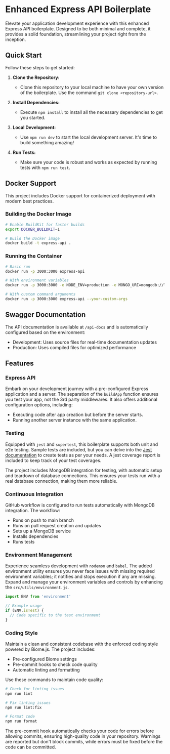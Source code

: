 # Enhanced Express API Boilerplate

Elevate your application development experience with this enhanced Express API boilerplate. Designed to be both minimal and complete, it provides a solid foundation, streamlining your project right from the inception.

## Quick Start

Follow these steps to get started:

1. **Clone the Repository:**

   - Clone this repository to your local machine to have your own version of the boilerplate. Use the command `git clone <repository-url>`.

2. **Install Dependencies:**

   - Execute `npm install` to install all the necessary dependencies to get you started.

3. **Local Development:**

   - Use `npm run dev` to start the local development server. It's time to build something amazing!

4. **Run Tests:**
   - Make sure your code is robust and works as expected by running tests with `npm run test`.

## Docker Support

This project includes Docker support for containerized deployment with modern best practices.

### Building the Docker Image

```bash
# Enable BuildKit for faster builds
export DOCKER_BUILDKIT=1

# Build the Docker image
docker build -t express-api .
```

### Running the Container

```bash
# Basic run
docker run -p 3000:3000 express-api

# With environment variables
docker run -p 3000:3000 -e NODE_ENV=production -e MONGO_URI=mongodb://localhost:27017/your_db_name express-api

# With custom command arguments
docker run -p 3000:3000 express-api --your-custom-args
```

## Swagger Documentation

The API documentation is available at `/api-docs` and is automatically configured based on the environment:
- Development: Uses source files for real-time documentation updates
- Production: Uses compiled files for optimized performance

## Features

### Express API

Embark on your development journey with a pre-configured Express application and a server. The separation of the `buildApp` function ensures you test your app, not the 3rd party middlewares. It also offers additional configuration options, including:

- Executing code after app creation but before the server starts.
- Running another server instance with the same application.

### Testing

Equipped with `jest` and `supertest`, this boilerplate supports both unit and e2e testing. Sample tests are included, but you can delve into the [Jest documentation](https://jestjs.io/docs/getting-started) to create tests as per your needs. A jest coverage report is included to keep track of your test coverages.

The project includes MongoDB integration for testing, with automatic setup and teardown of database connections. This ensures your tests run with a real database connection, making them more reliable.

### Continuous Integration

GitHub workflow is configured to run tests automatically with MongoDB integration. The workflow:
- Runs on push to main branch
- Runs on pull request creation and updates
- Sets up a MongoDB service
- Installs dependencies
- Runs tests

### Environment Management

Experience seamless development with `nodemon` and `babel`. The added environment utility ensures you never face issues with missing required environment variables; it notifies and stops execution if any are missing. Expand and manage your environment variables and controls by enhancing the `src/utils/environment.js`.

```js
import ENV from 'environment'

// Example usage
if (ENV.isTest) {
  // Code specific to the test environment
}
```

### Coding Style

Maintain a clean and consistent codebase with the enforced coding style powered by Biome.js. The project includes:

- Pre-configured Biome settings
- Pre-commit hooks to check code quality
- Automatic linting and formatting

Use these commands to maintain code quality:
```bash
# Check for linting issues
npm run lint

# Fix linting issues
npm run lint:fix

# Format code
npm run format
```

The pre-commit hook automatically checks your code for errors before allowing commits, ensuring high-quality code in your repository. Warnings are reported but don't block commits, while errors must be fixed before the code can be committed.
